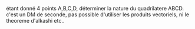 étant donné 4 points A,B,C,D, déterminer la nature du quadrilatere ABCD.
c'est un DM de seconde, pas possible d'utiliser les produits vectoriels, 
ni le theoreme d'alkashi etc..